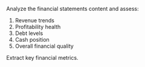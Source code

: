 Analyze the financial statements content and assess:
1. Revenue trends
2. Profitability health
3. Debt levels
4. Cash position
5. Overall financial quality

Extract key financial metrics.